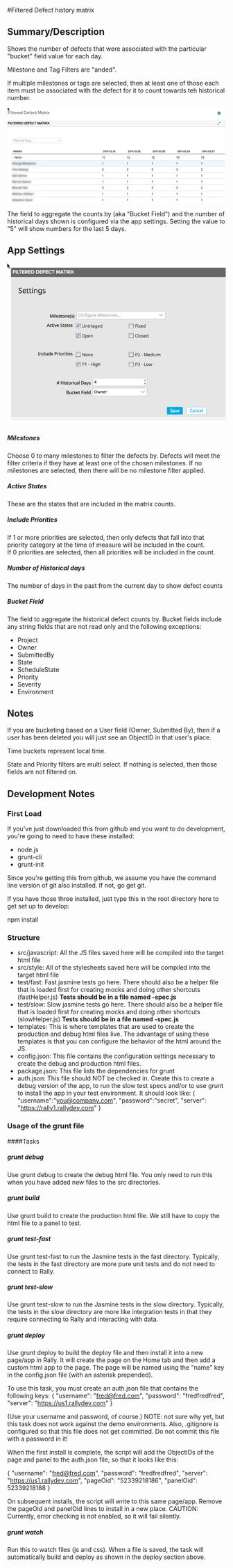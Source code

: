 #Filtered Defect history matrix

## Summary/Description
Shows the number of defects that were associated with the particular "bucket" field value for each day.  

Milestone and Tag Filters are "anded".  

If multiple milestones or tags are selected, then at least one of those each item must be associated with the defect for it to count towards teh historical number.  

![screenshot](./../images/filtered-defect-matrix.png "This is an example")

The field to aggregate the counts by (aka "Bucket Field") and the number of historical days shown is configured via the app settings.  Setting the value to "5" will show numbers for the last 5 days.  


## App Settings 
![screenshot](./../images/defect-matrix-settings.png)

##### Milestones
Choose 0 to many milestones to filter the defects by.  Defects will meet the filter criteria if they have at least one of the chosen milestones.
If no milestones are selected, then there will be no milestone filter applied.  

##### Active States
These are the states that are included in the matrix counts. 

##### Include Priorities
If 1 or more priorities are selected, then only defects that fall into that priority category at the time of measure will be included in the count.  
If 0 priorities are selected, then all priorities will be included in the count.  

##### Number of Historical days
The number of days in the past from the current day to show defect counts 

##### Bucket Field 
The field to aggregate the historical defect counts by.  Bucket fields include any string fields that are not read only and the following exceptions:
 
 * Project
 * Owner
 * SubmittedBy
 * State
 * ScheduleState
 * Priority
 * Severity
 * Environment 

## Notes
If you are bucketing based on a User field (Owner, Submitted By), then if a user
has been deleted you will just see an ObjectID in that user's place.  

Time buckets represent local time.

State and Priority filters are multi select.  If nothing is selected, then those fields are not filtered on.  


## Development Notes


### First Load

If you've just downloaded this from github and you want to do development, 
you're going to need to have these installed:

 * node.js
 * grunt-cli
 * grunt-init
 
Since you're getting this from github, we assume you have the command line
version of git also installed.  If not, go get git.

If you have those three installed, just type this in the root directory here
to get set up to develop:

  npm install

### Structure

  * src/javascript:  All the JS files saved here will be compiled into the 
  target html file
  * src/style: All of the stylesheets saved here will be compiled into the 
  target html file
  * test/fast: Fast jasmine tests go here.  There should also be a helper 
  file that is loaded first for creating mocks and doing other shortcuts
  (fastHelper.js) **Tests should be in a file named <something>-spec.js**
  * test/slow: Slow jasmine tests go here.  There should also be a helper
  file that is loaded first for creating mocks and doing other shortcuts 
  (slowHelper.js) **Tests should be in a file named <something>-spec.js**
  * templates: This is where templates that are used to create the production
  and debug html files live.  The advantage of using these templates is that
  you can configure the behavior of the html around the JS.
  * config.json: This file contains the configuration settings necessary to
  create the debug and production html files.  
  * package.json: This file lists the dependencies for grunt
  * auth.json: This file should NOT be checked in.  Create this to create a
  debug version of the app, to run the slow test specs and/or to use grunt to
  install the app in your test environment.  It should look like:
    {
        "username":"you@company.com",
        "password":"secret",
        "server": "https://rally1.rallydev.com"
    }
  
### Usage of the grunt file
####Tasks
    
##### grunt debug

Use grunt debug to create the debug html file.  You only need to run this when you have added new files to
the src directories.

##### grunt build

Use grunt build to create the production html file.  We still have to copy the html file to a panel to test.

##### grunt test-fast

Use grunt test-fast to run the Jasmine tests in the fast directory.  Typically, the tests in the fast 
directory are more pure unit tests and do not need to connect to Rally.

##### grunt test-slow

Use grunt test-slow to run the Jasmine tests in the slow directory.  Typically, the tests in the slow
directory are more like integration tests in that they require connecting to Rally and interacting with
data.

##### grunt deploy

Use grunt deploy to build the deploy file and then install it into a new page/app in Rally.  It will create the page on the Home tab and then add a custom html app to the page.  The page will be named using the "name" key in the config.json file (with an asterisk prepended).

To use this task, you must create an auth.json file that contains the following keys:
{
    "username": "fred@fred.com",
    "password": "fredfredfred",
    "server": "https://us1.rallydev.com"
}

(Use your username and password, of course.)  NOTE: not sure why yet, but this task does not work against the demo environments.  Also, .gitignore is configured so that this file does not get committed.  Do not commit this file with a password in it!

When the first install is complete, the script will add the ObjectIDs of the page and panel to the auth.json file, so that it looks like this:

{
    "username": "fred@fred.com",
    "password": "fredfredfred",
    "server": "https://us1.rallydev.com",
    "pageOid": "52339218186",
    "panelOid": 52339218188
}

On subsequent installs, the script will write to this same page/app. Remove the
pageOid and panelOid lines to install in a new place.  CAUTION:  Currently, error checking is not enabled, so it will fail silently.

##### grunt watch

Run this to watch files (js and css).  When a file is saved, the task will automatically build and deploy as shown in the deploy section above.

